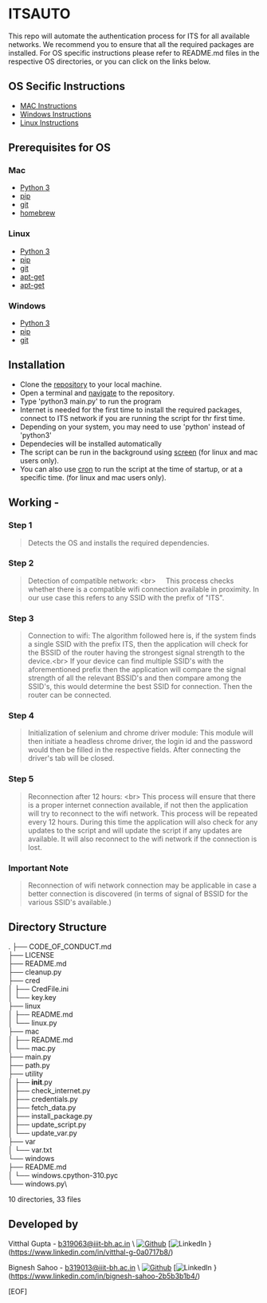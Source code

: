 # ITSAUTO

This repo will automate the authentication process for ITS for all available networks. We recommend you to ensure that all the required packages are installed. For OS specific instructions please refer to README.md files in the respective OS directories, or you can click on the links below.

## OS Secific Instructions

- [MAC Instructions](https://github.com/VitthalGupta/ITSAUTO/tree/main/mac)
- [Windows Instructions](https://github.com/VitthalGupta/ITSAUTO/tree/main/windows)
- [Linux Instructions](https://github.com/VitthalGupta/ITSAUTO/tree/main/linux)

## Prerequisites for OS

### Mac

- [Python 3](https://www.python.org/)
- [pip](https://pip.pypa.io/en/stable/installing/)
- [git](https://git-scm.com/book/en/v2/Getting-Started-Installing-Git)
- [homebrew](http://brew.sh/)

### Linux

- [Python 3](https://www.python.org/)
- [pip](https://pip.pypa.io/en/stable/installing/)
- [git](https://git-scm.com/book/en/v2/Getting-Started-Installing-Git)
- [apt-get](https://help.ubuntu.com/community/AptGet/Howto)
- [apt-get](https://help.ubuntu.com/community/AptGet/Howto)

### Windows

- [Python 3](https://www.python.org/)
- [pip](https://pip.pypa.io/en/stable/installing/)
- [git](https://git-scm.com/book/en/v2/Getting-Started-Installing-Git)

## Installation

- Clone the [repository](https://docs.github.com/en/repositories/creating-and-managing-repositories/cloning-a-repository) to your local machine.
- Open a terminal and [navigate](https://www.redhat.com/sysadmin/navigating-filesystem-linux-terminal) to the repository.
- Type 'python3 main.py' to run the program
- Internet is needed for the first time to install the required packages, connect to ITS network if you are running the script for thr first time.
- Depending on your system, you may need to use 'python' instead of 'python3'
- Dependecies will be installed automatically
- The script can be run in the background using [screen](https://www.howtogeek.com/662422/how-to-use-linuxs-screen-command/) (for linux and mac users only).
- You can also use [cron](https://opensource.com/article/17/11/how-use-cron-linux) to run the script at the time of startup, or at a specific time. (for linux and mac users only).

## Working -

### Step 1

 > Detects the OS and installs the required dependencies.

### Step 2

> Detection of compatible network: <br\>
> &nbsp; &nbsp; This process checks whether there is a compatible wifi connection available in proximity. In our use case this refers to any SSID with the prefix of "ITS".

### Step 3

 > Connection to wifi: The algorithm followed here is, if the system finds a single SSID with the prefix ITS, then the application will check for the BSSID of the router having the strongest signal strength to the device.<br\>
 > If your device can find multiple SSID's with the aforementioned prefix then the application will compare the signal strength of all the relevant BSSID's and then compare among the SSID's, this would determine the best SSID for connection. Then the router can be connected.

### Step 4

 > Initialization of selenium and chrome driver module: This module will then initiate a headless chrome driver, the login id and the password would then be filled in the respective fields. After connecting the driver's tab will be closed.

### Step 5

  > Reconnection after 12 hours: <br\>
  > This process will ensure that there is a proper internet connection available, if not then the application will try to reconnect to the wifi network. This process will be repeated every 12 hours. During this time the application will also check for any updates to the script and will update the script if any updates are available. It will also reconnect to the wifi network if the connection is lost.

### Important Note

 > Reconnection of wifi network connection may be applicable in case a better connection is discovered (in terms of signal of BSSID for the various SSID's available.)

## Directory Structure

.
├── CODE_OF_CONDUCT.md \
├── LICENSE\
├── README.md \
├── cleanup.py\
├── cred\
│   ├── CredFile.ini\
│   └── key.key\
├── linux\
│   ├── README.md\
│   └── linux.py\
├── mac\
│   ├── README.md\
│   └── mac.py\
├── main.py\
├── path.py\
├── utility\
│   ├── __init__.py\
│   ├── check_internet.py\
│   ├── credentials.py\
│   ├── fetch_data.py\
│   ├── install_package.py\
│   ├── update_script.py\
│   └── update_var.py\
├── var\
│   └── var.txt\
└── windows\
    ├── README.md\
    │   └── windows.cpython-310.pyc\
    └── windows.py\

10 directories, 33 files

## Developed by

Vitthal Gupta - b319063@iiit-bh.ac.in \ [![Github](<https://skillicons.dev/icons?i=github>)](https://github.com/VitthalGupta)  [![LinkedIn](<https://skillicons.dev/icons?i=linkedin>) }(<https://www.linkedin.com/in/vitthal-g-0a0717b8/>)

Bignesh Sahoo - b319013@iiit-bh.ac.in \ [![Github](<https://skillicons.dev/icons?i=github>)](https://github.com/bigsbunny) [![LinkedIn](<https://skillicons.dev/icons?i=linkedin>) }(<https://www.linkedin.com/in/bignesh-sahoo-2b5b3b1b4/>)

[EOF]
